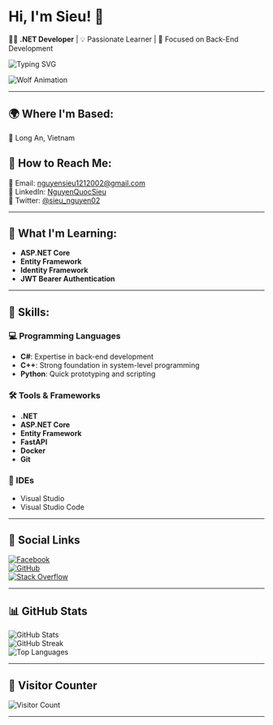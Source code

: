# Hi, I'm Sieu! 🌟

👨‍💻 **.NET Developer** | 💡 Passionate Learner | 🎯 Focused on Back-End Development  

![Typing SVG](https://readme-typing-svg.demolab.com?font=Fira+Code&weight=500&size=22&pause=1000&color=F7BE16&width=435&lines=Welcome+to+my+profile!+;I'm+a+.NET+Developer.;Passionate+about+learning!;Excited+to+connect+with+you!)  

![Wolf Animation](https://media.giphy.com/media/3o7abKhOpu0NwenH3O/giphy.gif)

---

## 🌍 Where I'm Based:  
📍 Long An, Vietnam  

## 📩 How to Reach Me:  
📩 Email: [nguyensieu1212002@gmail.com](mailto:nguyensieu1212002@gmail.com)  
💼 LinkedIn: [NguyenQuocSieu](https://www.linkedin.com/in/nguyenquocsieu-akai)  
🐞 Twitter: [@sieu_nguyen02](https://www.x.com/sieu_nguyen02)  

---

## 🧐 What I'm Learning:  
- **ASP.NET Core**  
- **Entity Framework**  
- **Identity Framework**  
- **JWT Bearer Authentication**  

---

## 🚀 Skills:  

### 💻 Programming Languages  
- **C#**: Expertise in back-end development  
- **C++**: Strong foundation in system-level programming  
- **Python**: Quick prototyping and scripting  

### 🛠 Tools & Frameworks  
- **.NET**  
- **ASP.NET Core**  
- **Entity Framework**  
- **FastAPI**  
- **Docker**  
- **Git**  

### 💼 IDEs  
- Visual Studio  
- Visual Studio Code  

---

## 🌟 Social Links  

[![Facebook](https://img.shields.io/badge/Facebook-1877F2?style=for-the-badge&logo=facebook&logoColor=white)](https://www.facebook.com/toiQS)  
[![GitHub](https://img.shields.io/badge/GitHub-333?style=for-the-badge&logo=github&logoColor=white)](https://www.github.com/toiQS)  
[![Stack Overflow](https://img.shields.io/badge/Stack%20Overflow-F58025?style=for-the-badge&logo=stackoverflow&logoColor=white)](https://www.stackoverflow.com/users/16777315/akai)  

---

## 📊 GitHub Stats  

![GitHub Stats](https://github-readme-stats.vercel.app/api?username=toiQS&show_icons=true&hide=&count_private=true&title_color=F97316&text_color=10B981&icon_color=10B981&bg_color=1A202C&hide_border=true)  
![GitHub Streak](https://github-readme-streak-stats.herokuapp.com?user=toiQS&theme=dark&hide_border=true)  
![Top Languages](https://readme-typing-svg.demolab.com?font=Fira+Code&weight=500&size=22&pause=1000&color=F97316&width=435&lines=Top%20Languages;C%23;Python;C++;ASP.NET;Entity%20Framework)  

---

## 🔢 Visitor Counter

![Visitor Count](https://komarev.com/ghpvc/?username=toiQS&label=Profile%20Views&color=brightgreen&style=flat)  

---
